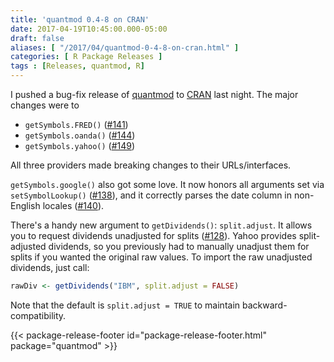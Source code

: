 ```yaml
---
title: 'quantmod 0.4-8 on CRAN'
date: 2017-04-19T10:45:00.000-05:00
draft: false
aliases: [ "/2017/04/quantmod-0-4-8-on-cran.html" ]
categories: [ R Package Releases ]
tags : [Releases, quantmod, R]
---
```


I pushed a bug-fix release of [quantmod](http://www.quantmod.com/) to [CRAN](https://cran.r-project.org/) last night. The major changes were to  

* `getSymbols.FRED()` ([#141](https://github.com/joshuaulrich/quantmod/issues/141))
* `getSymbols.oanda()` ([#144](https://github.com/joshuaulrich/quantmod/issues/144))
* `getSymbols.yahoo()` ([#149](https://github.com/joshuaulrich/quantmod/issues/149))

All three providers made breaking changes to their URLs/interfaces.  
  
`getSymbols.google()` also got some love. It now honors all arguments set via `setSymbolLookup()` ([#138](https://github.com/joshuaulrich/quantmod/issues/138)), and it correctly parses the date column in non-English locales ([#140](https://github.com/joshuaulrich/quantmod/issues/140)).  
  
There's a handy new argument to `getDividends()`: `split.adjust`. It allows you to request dividends unadjusted for splits ([#128](https://github.com/joshuaulrich/quantmod/issues/140)). Yahoo provides split-adjusted dividends, so you previously had to manually unadjust them for splits if you wanted the original raw values. To import the raw unadjusted dividends, just call:  

```r
rawDiv <- getDividends("IBM", split.adjust = FALSE)  
```
  
Note that the default is `split.adjust = TRUE` to maintain backward-compatibility.

{{< package-release-footer id="package-release-footer.html" package="quantmod" >}}
